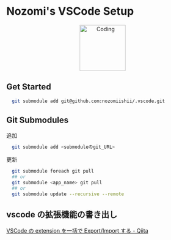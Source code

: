 # Nozomi's VSCode Setup

<div align="center">
  <img src="https://media.giphy.com/media/SS8CV2rQdlYNLtBCiF/giphy.gif" alt="Coding" width="120"/>
</div>

## Get Started

```sh
  git submodule add git@github.com:nozomiishii/.vscode.git
```

## Git Submodules

追加

```sh
  git submodule add <submoduleのgit_URL>　
```

更新

```sh
  git submodule foreach git pull
  ## or
  git submodule <app_name> git pull
  ## or
  git submodule update --recursive --remote
```

## vscode の拡張機能の書き出し

[VSCode の extension を一括で Export/Import する - Qiita](https://qiita.com/kent-u/items/0f6de3f7526a1ec7eb7e)
